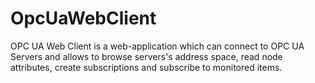 # OpcUaWebClient
OPC UA Web Client is a web-application which can connect to OPC UA Servers and allows to browse servers's address space, read node attributes, create subscriptions and subscribe to monitored items.
